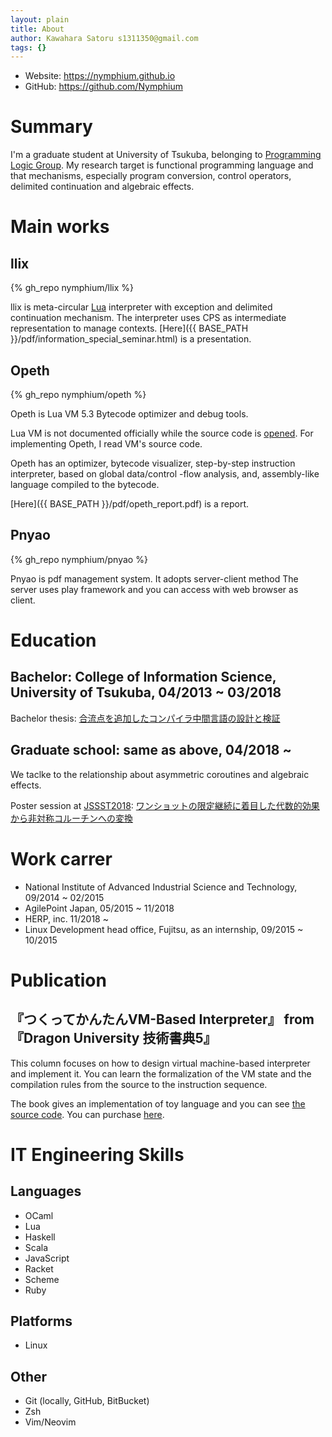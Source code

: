 ```yaml
---
layout: plain
title: About
author: Kawahara Satoru s1311350@gmail.com
tags: {}
---
```


- Website: https://nymphium.github.io
- GitHub: https://github.com/Nymphium

# Summary
I'm a graduate student at University of Tsukuba, belonging to [Programming Logic Group](http://logic.cs.tsukuba.ac.jp).
My research target is functional programming language and that mechanisms, especially program conversion, control operators, delimited continuation and algebraic effects.

# Main works
## llix
{% gh_repo nymphium/llix %}

llix is meta-circular [Lua](https://lua.org) interpreter with exception and delimited continuation mechanism.
The interpreter uses CPS as intermediate representation to manage contexts.
[Here]({{ BASE_PATH }}/pdf/information_special_seminar.html) is a presentation.

## Opeth
{% gh_repo nymphium/opeth %}

Opeth is Lua VM 5.3 Bytecode optimizer and debug tools.

Lua VM is not documented officially while the source code is [opened](https://github.com/lua/lua).
For implementing Opeth, I read VM's source code.

Opeth has an optimizer, bytecode visualizer, step-by-step instruction interpreter, based on global data/control -flow analysis, and, assembly-like language compiled to the bytecode.

[Here]({{ BASE_PATH }}/pdf/opeth_report.pdf) is a report.

## Pnyao
{% gh_repo nymphium/pnyao %}

Pnyao is pdf management system.
It adopts server-client method 
The server uses play framework and you can access with web browser as client.

# Education
## Bachelor: College of Information Science, University of Tsukuba, 04/2013 ~ 03/2018 
Bachelor thesis: [合流点を追加したコンパイラ中間言語の設計と検証](http://logic.cs.tsukuba.ac.jp/~sat/pdf/bachelor_thesis.pdf)

## Graduate school: same as above, 04/2018 ~
We taclke to the relationship about asymmetric coroutines and algebraic effects.

Poster session at [JSSST2018](https://jssst2018.wordpress.com/): [ワンショットの限定継続に着目した代数的効果から非対称コルーチンへの変換](http://logic.cs.tsukuba.ac.jp/~sat/pdf/jssst2018.pdf)

# Work carrer
- National Institute of Advanced Industrial Science and Technology, 09/2014 ~ 02/2015
- AgilePoint Japan, 05/2015 ~ 11/2018
- HERP, inc. 11/2018 ~
- Linux Development head office, Fujitsu, as an internship, 09/2015 ~ 10/2015

# Publication
## 『つくってかんたんVM-Based Interpreter』 from 『Dragon University 技術書典5』
This column focuses on how to design virtual machine-based interpreter and implement it.
You can learn the formalization of the VM state and the compilation rules from the source to the instruction sequence.

The book gives an implementation of toy language and you can see [the source code](https://github.com/Nymphium/techbookfest5-toylang).
You can purchase [here](https://dragonuniversity.booth.pm/items/1055860).

# IT Engineering Skills
## Languages
- OCaml
- Lua
- Haskell
- Scala
- JavaScript
- Racket
- Scheme
- Ruby

## Platforms
- Linux

## Other
- Git (locally, GitHub, BitBucket)
- Zsh
- Vim/Neovim

